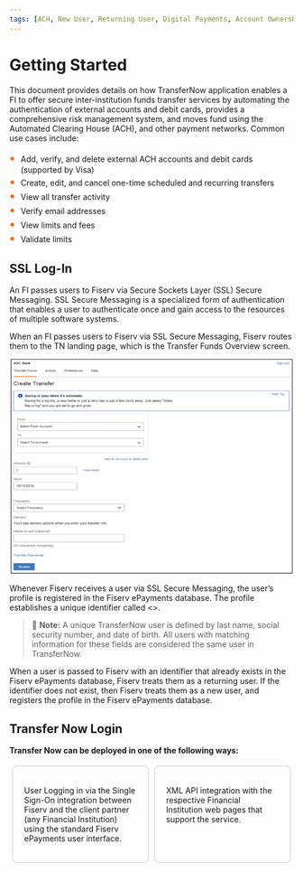 ```yaml
---
tags: [ACH, New User, Returning User, Digital Payments, Account Ownership, Data Validation Check]
---
```


# Getting Started

This document provides details on how TransferNow application enables a FI to offer secure inter-institution funds transfer services by automating the authentication of external accounts and debit cards, provides a comprehensive risk management system, and moves fund using the Automated Clearing House (ACH), and other payment networks. Common use cases include:

<div class="card-body">
<ul>
<li>Add, verify, and delete external ACH accounts and debit cards (supported by Visa)</li>
<li>Create, edit, and cancel one-time scheduled and recurring transfers</li>
<li>View all transfer activity</li>
<li>Verify email addresses</li>
<li>View limits and fees</li>
<li>Validate limits</li>
</ul>
</div>


## SSL Log-In

An FI passes users to Fiserv via Secure Sockets Layer (SSL) Secure Messaging. SSL Secure Messaging is a specialized form of authentication that enables a user to authenticate once and gain access to the resources of multiple software systems.

When an FI passes users to Fiserv via SSL Secure Messaging, Fiserv routes them to the TN landing page, which is the Transfer Funds Overview screen.


<!-- align: center -->


![image](../assets/images/TransferNowOverview.png)






Whenever Fiserv receives a user via SSL Secure Messaging, the user’s profile is registered in the Fiserv ePayments database. The profile establishes a unique identifier called <>.

<!-- theme: info -->

> :memo: **Note:** A unique TransferNow user is defined by last name, social security number, and date of birth. All users with matching information for these fields are considered the same user in TransferNow.

When a user is passed to Fiserv with an identifier that already exists in the Fiserv ePayments database, Fiserv treats them as a returning user. If the identifier does not exist, then Fiserv treats them as a new user, and registers the profile in the Fiserv ePayments database.

## Transfer Now Login

**Transfer Now can be deployed in one of the following ways:**

<div class="card-container">
        <div class="card">
            <!-- <img src="../assets/images/SSL.png" alt="ssl"> -->
            <div class="desc">
                <p>User Logging in via the Single Sign-On integration between Fiserv and the client partner (any Financial Institution) using the standard Fiserv ePayments user interface.</p>
            </div>
        </div>
        <div class="card">
            <!-- <img src="../assets/images/API.png" alt="api"> -->
            <div class="desc">
                <p>XML API integration with the respective Financial Institution web pages that support the service.</p>
            </div>
        </div>
    </div>


<style>
    .card-body ul {
        list-style: none;
        padding-left: 20px;
    }
    .card-body ul li::before {
        content: "\2022";
        font-size: 1.5em;
        color: #f60;
        display: inline-block;
        width: 1em;
        margin-left: -1em;
    }
    .centered-image {
        dispaly: flex;
        justify-content: center;
        align-items: center;
        height:100vh;
    }
    .centered-image img {
        width: 70%;
        height: auto;
    }
    .card-container {
            display: flex;
            justify-content: space-between;
        }
        .card {
            width: 48%;
            border: 1px solid #ccc;
            border-radius: 8px;
            padding: 10px;
            margin: 5px;
            display: flex;
            flex-direction: column;
        }
        .card img {
            max-width: 100%;
            max-height: 100%;
            object-fit: cover;
        }
        .card .desc {
            padding: 10px;
            text-align: left;
        }
</style>
